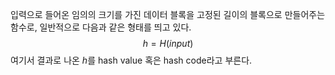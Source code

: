 입력으로 들어온 임의의 크기를 가진 데이터 블록을 고정된 길이의 블록으로 만들어주는 함수로, 일반적으로 다음과 같은 형태를 띄고 있다. $$h = H(input)$$여기서 결과로 나온 $h$를 hash value 혹은 hash code라고 부른다. 